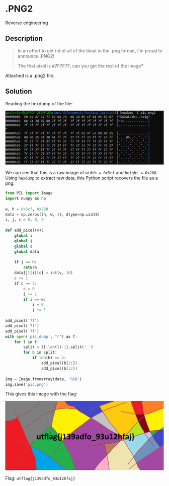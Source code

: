 # .PNG2
Reverse engineering

## Description

> In an effort to get rid of all of  the bloat in the .png format, I'm proud to announce .PNG2! 
>
> The first  pixel is #7F7F7F, can you get the rest of the image? 

Attached is a .png2 file.

## Solution

Reading the hexdump of the file:

![hexdump](images/png2.png)

We can see that this is a raw image of `width = 0x5cf` and `height = 0x288`. Using `hexdump` to extract raw data, this Python script recovers the file as a png:

```python
from PIL import Image
import numpy as np

w, h = 0x5cf, 0x288
data = np.zeros((h, w, 3), dtype=np.uint8)
i, j, c = 0, 0, 0

def add_pixel(v):
    global i
    global j
    global c
    global data

    if j == h:
        return
    data[j][i][c] = int(v, 16)
    c += 1
    if c == 3:
        c = 0
        i += 1
        if i == w:
            i = 0
            j += 1

add_pixel('7f')
add_pixel('7f')
add_pixel('7f')
with open('pic_dump', "r") as f:
    for l in f:
        split = l[:len(l)-1].split(' ')
        for b in split:
            if len(b) == 4:
                add_pixel(b[2:])
                add_pixel(b[:2])

img = Image.fromarray(data, 'RGB')
img.save('pic.png')
```
This gives this image with the flag:

![flag](images/png22.png)

Flag: `utflag{j139adfo_93u12hfaj}`
